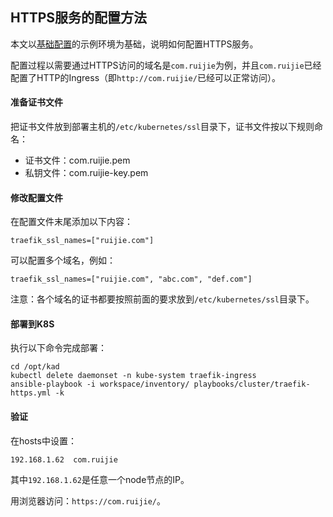 ## HTTPS服务的配置方法

本文以[基础配置](getting-started.md)的示例环境为基础，说明如何配置HTTPS服务。

配置过程以需要通过HTTPS访问的域名是`com.ruijie`为例，并且`com.ruijie`已经配置了HTTP的Ingress（即`http://com.ruijie/`已经可以正常访问）。

#### 准备证书文件

把证书文件放到部署主机的`/etc/kubernetes/ssl`目录下，证书文件按以下规则命名：
- 证书文件：com.ruijie.pem
- 私钥文件：com.ruijie-key.pem

#### 修改配置文件

在配置文件末尾添加以下内容：
```
traefik_ssl_names=["ruijie.com"]
```

可以配置多个域名，例如：
```
traefik_ssl_names=["ruijie.com", "abc.com", "def.com"]
```
注意：各个域名的证书都要按照前面的要求放到`/etc/kubernetes/ssl`目录下。

#### 部署到K8S

执行以下命令完成部署：
```
cd /opt/kad
kubectl delete daemonset -n kube-system traefik-ingress
ansible-playbook -i workspace/inventory/ playbooks/cluster/traefik-https.yml -k
```

#### 验证

在hosts中设置：
```
192.168.1.62  com.ruijie
```
其中`192.168.1.62`是任意一个node节点的IP。

用浏览器访问：`https://com.ruijie/`。

